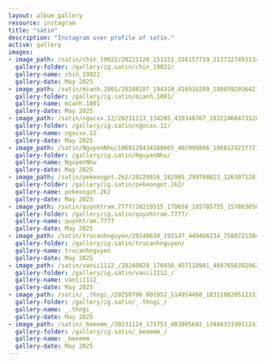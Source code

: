```yaml
---
layout: album_gallery
resource: instagram
title: "satin"
description: "Instagram user profile of satin."
active: gallery
images: 
- image_path: /satin/chin_19022/20221120_151151_316157719_2137327493134685_3187302902173809504_n.jpg
  gallery-folder: /gallery/ig.satin/chin_19022/
  gallery-name: chin_19022
  gallery-date: May 2025
- image_path: /satin/mianh.1001/20240107_194310_416916209_18005920364214000_4865527038397256605_n.jpg
  gallery-folder: /gallery/ig.satin/mianh.1001/
  gallery-name: mianh.1001
  gallery-date: May 2025
- image_path: /satin/ngocxx.12/20231213_134205_410348767_18322466473128170_3255843587164757816_n.jpg
  gallery-folder: /gallery/ig.satin/ngocxx.12/
  gallery-name: ngocxx.12
  gallery-date: May 2025
- image_path: /satin/NguyenNhu/1068128434388665_402999866_1068129237721918_2774767527195796319_n.jpg
  gallery-folder: /gallery/ig.satin/NguyenNhu/
  gallery-name: NguyenNhu
  gallery-date: May 2025
- image_path: /satin/pekeongot.2k2/20220816_182905_299708823_1263071281124057_7944571854910510993_n.jpg
  gallery-folder: /gallery/ig.satin/pekeongot.2k2/
  gallery-name: pekeongot.2k2
  gallery-date: May 2025
- image_path: /satin/quynhtram.7777/20210515_170658_185785755_1578030562386992_5283629615853189472_n.jpg
  gallery-folder: /gallery/ig.satin/quynhtram.7777/
  gallery-name: quynhtram.7777
  gallery-date: May 2025
- image_path: /satin/trucanhnguyen/20240630_193147_449466234_750072130406338_8039787054552951016_n.jpg
  gallery-folder: /gallery/ig.satin/trucanhnguyen/
  gallery-name: trucanhnguyen
  gallery-date: May 2025
- image_path: /satin/vanii1112_/20240828_170456_457118901_469765639296271_3461577260146627822_n.jpg
  gallery-folder: /gallery/ig.satin/vanii1112_/
  gallery-name: vanii1112_
  gallery-date: May 2025
- image_path: /satin/_.thngi_/20250706_001052_514954460_18311962051233157_5296631046346408836_n.jpg
  gallery-folder: /gallery/ig.satin/_.thngi_/
  gallery-name: _.thngi_
  gallery-date: May 2025
- image_path: /satin/_beeemm_/20231124_173751_403805682_1348833199112431_8593621213905350936_n.jpg
  gallery-folder: /gallery/ig.satin/_beeemm_/
  gallery-name: _beeemm_
  gallery-date: May 2025
---
```

